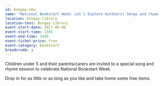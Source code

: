 ```yaml
---
id: bungay-nbw
name: "National Bookstart Week: Let's Explore Outdoors! Songs and rhymes for children under 5"
location: bungay-library
location-text: Bungay Library
event-start-date: 2017-06-06
event-start-time: 1345
event-end-time: 1445
event-ticket-price: free
event-category: bookstart
breadcrumb: y
---
```


Children under 5 and their parents/carers are invited to a special song and rhyme session to celebrate National Bookstart Week.

Drop in for as little or as long as you like and take home some free items.
